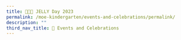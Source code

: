 ```yaml
---
title: 🧑👩🎉 JELLY Day 2023
permalink: /moe-kindergarten/events-and-celebrations/permalink/
description: ""
third_nav_title: 🎉 Events and Celebrations
---
```

